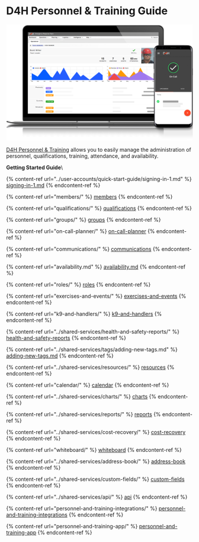 # D4H Personnel & Training Guide

![](../.gitbook/assets/image.png)

[D4H Personnel & Training](https://d4htechnologies.com/personnel-training) allows you to easily manage the administration of personnel, qualifications, training, attendance, and availability.

**Getting Started Guide**\


{% content-ref url="../user-accounts/quick-start-guide/signing-in-1.md" %}
[signing-in-1.md](../user-accounts/quick-start-guide/signing-in-1.md)
{% endcontent-ref %}

{% content-ref url="members/" %}
[members](members/)
{% endcontent-ref %}

{% content-ref url="qualifications/" %}
[qualifications](qualifications/)
{% endcontent-ref %}

{% content-ref url="groups/" %}
[groups](groups/)
{% endcontent-ref %}

{% content-ref url="on-call-planner/" %}
[on-call-planner](on-call-planner/)
{% endcontent-ref %}

{% content-ref url="communications/" %}
[communications](communications/)
{% endcontent-ref %}

{% content-ref url="availability.md" %}
[availability.md](availability.md)
{% endcontent-ref %}

{% content-ref url="roles/" %}
[roles](roles/)
{% endcontent-ref %}

{% content-ref url="exercises-and-events/" %}
[exercises-and-events](exercises-and-events/)
{% endcontent-ref %}

{% content-ref url="k9-and-handlers/" %}
[k9-and-handlers](k9-and-handlers/)
{% endcontent-ref %}

{% content-ref url="../shared-services/health-and-safety-reports/" %}
[health-and-safety-reports](../shared-services/health-and-safety-reports/)
{% endcontent-ref %}

{% content-ref url="../shared-services/tags/adding-new-tags.md" %}
[adding-new-tags.md](../shared-services/tags/adding-new-tags.md)
{% endcontent-ref %}

{% content-ref url="../shared-services/resources/" %}
[resources](../shared-services/resources/)
{% endcontent-ref %}

{% content-ref url="calendar/" %}
[calendar](calendar/)
{% endcontent-ref %}

{% content-ref url="../shared-services/charts/" %}
[charts](../shared-services/charts/)
{% endcontent-ref %}

{% content-ref url="../shared-services/reports/" %}
[reports](../shared-services/reports/)
{% endcontent-ref %}

{% content-ref url="../shared-services/cost-recovery/" %}
[cost-recovery](../shared-services/cost-recovery/)
{% endcontent-ref %}

{% content-ref url="whiteboard/" %}
[whiteboard](whiteboard/)
{% endcontent-ref %}

{% content-ref url="../shared-services/address-book/" %}
[address-book](../shared-services/address-book/)
{% endcontent-ref %}

{% content-ref url="../shared-services/custom-fields/" %}
[custom-fields](../shared-services/custom-fields/)
{% endcontent-ref %}

{% content-ref url="../shared-services/api/" %}
[api](../shared-services/api/)
{% endcontent-ref %}

{% content-ref url="personnel-and-training-integrations/" %}
[personnel-and-training-integrations](personnel-and-training-integrations/)
{% endcontent-ref %}

{% content-ref url="personnel-and-training-app/" %}
[personnel-and-training-app](personnel-and-training-app/)
{% endcontent-ref %}





